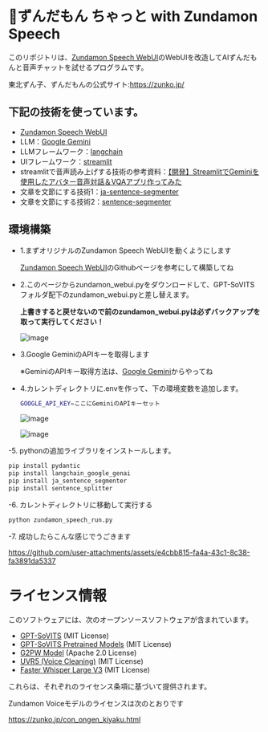 # 🫛ずんだもん ちゃっと with Zundamon Speech

このリポジトリは、[Zundamon Speech WebUI](https://github.com/zunzun999/zundamon-speech-webui)のWebUIを改造してAIずんだもんと音声チャットを試せるプログラムです。

東北ずん子、ずんだもんの公式サイト:https://zunko.jp/

## 下記の技術を使っています。

- [Zundamon Speech WebUI](https://github.com/zunzun999/zundamon-speech-webui)
- LLM：[Google Gemini](https://ai.google.dev/gemini-api/docs?hl=ja)
- LLMフレームワーク：[langchain](https://www.langchain.com/)
- UIフレームワーク：[streamlit](https://streamlit.io/)
- streamlitで音声読み上げする技術の参考資料：[【開発】StreamlitでGeminiを使用したアバター音声対話＆VQAアプリ作ってみた](https://qiita.com/Yuhei0531/items/db894a8fba9c671eb7b0)
- 文章を文節にする技術1：[ja-sentence-segmenter](https://github.com/wwwcojp/ja_sentence_segmenter)
- 文章を文節にする技術2：[sentence-segmenter](https://github.com/mediacloud/sentence-splitter)

## 環境構築
- 1.まずオリジナルのZundamon Speech WebUIを動くようにします
  
  [Zundamon Speech WebUI](https://github.com/zunzun999/zundamon-speech-webui)のGithubページを参考にして構築してね

- 2.このページからzundamon_webui.pyをダウンロードして、GPT-SoVITSフォルダ配下のzundamon_webui.pyと差し替えます。
  
  **上書きすると戻せないので前のzundamon_webui.pyは必ずバックアップを取って実行してください！**
  
  ![image](https://github.com/user-attachments/assets/e188dbc4-e2bb-45ff-bd32-6f085ba41309)

- 3.Google GeminiのAPIキーを取得します
  
  ※GeminiのAPIキー取得方法は、[Google Gemini](https://ai.google.dev/gemini-api/docs?hl=ja)からやってね

- 4.カレントディレクトリに.envを作って、下の環境変数を追加します。
  ```bash
  GOOGLE_API_KEY=ここにGeminiのAPIキーセット
  ```
  ![image](https://github.com/user-attachments/assets/7c3e01a0-6b3c-4d87-9c38-12c425c479d2)

  ![image](https://github.com/user-attachments/assets/87fefa6f-fa3b-490a-baef-3e77f272a9df)

-5. pythonの追加ライブラリをインストールします。
  ```bash
  pip install pydantic
  pip install langchain_google_genai
  pip install ja_sentence_segmenter
  pip install sentence_splitter
  ```

-6. カレントディレクトリに移動して実行する
  ```bash
  python zundamon_speech_run.py
  ```

-7. 成功したらこんな感じでうごきます

  https://github.com/user-attachments/assets/e4cbb815-fa4a-43c1-8c38-fa3891da5337


# ライセンス情報
このソフトウェアには、次のオープンソースソフトウェアが含まれています。

- [GPT-SoVITS](https://github.com/RVC-Boss/GPT-SoVITS) (MIT License)
- [GPT-SoVITS Pretrained Models](https://huggingface.co/lj1995/GPT-SoVITS) (MIT License)
- [G2PW Model](https://github.com/GitYCC/g2pW) (Apache 2.0 License)
- [UVR5 (Voice Cleaning)](https://huggingface.co/lj1995/VoiceConversionWebUI/tree/main/uvr5_weights) (MIT License)
- [Faster Whisper Large V3](https://huggingface.co/Systran/faster-whisper-large-v3) (MIT License)
  
これらは、それぞれのライセンス条項に基づいて提供されます。

Zundamon Voiceモデルのライセンスは次のとおりです 

https://zunko.jp/con_ongen_kiyaku.html
